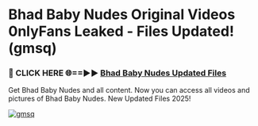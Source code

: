 # Bhad Baby Nudes Original Videos 0nlyFans Leaked - Files Updated! (gmsq)

<h3>🔴 CLICK HERE 🌐==►► <a href="https://tinyurl.com/52m3yx9h" rel="nofollow">Bhad Baby Nudes Updated Files</a></h3>

Get Bhad Baby Nudes and all content. Now you can access all videos and pictures of Bhad Baby Nudes. New Updated Files 2025!

[![gmsq](https://i.imgur.com/TnHtlc8.gif)](https://tinyurl.com/52m3yx9h)
